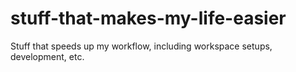 # stuff-that-makes-my-life-easier

Stuff that speeds up my workflow, including workspace setups, development, etc.
